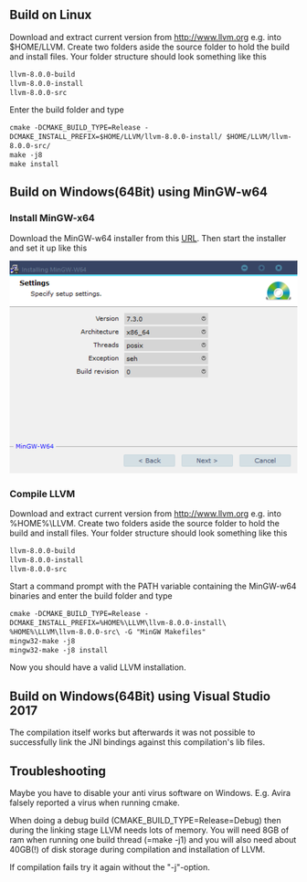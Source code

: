 Build on Linux
--------------

Download and extract current version from http://www.llvm.org e.g. into $HOME/LLVM. Create 
two folders aside the source folder to hold the build and install files. Your folder
structure should look something like this

    llvm-8.0.0-build
    llvm-8.0.0-install
    llvm-8.0.0-src

Enter the build folder and type

    cmake -DCMAKE_BUILD_TYPE=Release -DCMAKE_INSTALL_PREFIX=$HOME/LLVM/llvm-8.0.0-install/ $HOME/LLVM/llvm-8.0.0-src/
    make -j8
    make install

Build on Windows(64Bit) using MinGW-w64
---------------------------------------

### Install MinGW-x64

Download the MinGW-w64 installer from this [URL](https://sourceforge.net/projects/mingw-w64/files/Toolchains%20targetting%20Win32/Personal%20Builds/mingw-builds/installer/mingw-w64-install.exe/download).
Then start the installer and set it up like this

![](MinGW-W64-installer.png)

### Compile LLVM

Download and extract current version from http://www.llvm.org e.g. into %HOME%\LLVM. Create two folders aside the source 
folder to hold the build and install files. Your folder structure should look something like this

    llvm-8.0.0-build
    llvm-8.0.0-install
    llvm-8.0.0-src

Start a command prompt with the PATH variable containing the MinGW-w64 binaries and enter the build folder and type

    cmake -DCMAKE_BUILD_TYPE=Release -DCMAKE_INSTALL_PREFIX=%HOME%\LLVM\llvm-8.0.0-install\ %HOME%\LLVM\llvm-8.0.0-src\ -G "MinGW Makefiles"
    mingw32-make -j8
    mingw32-make -j8 install

Now you should have a valid LLVM installation.

Build on Windows(64Bit) using Visual Studio 2017
------------------------------------------------

The compilation itself works but afterwards it was not possible to successfully link the JNI bindings against
this compilation's lib files.

Troubleshooting
---------------

Maybe you have to disable your anti virus software on Windows. E.g. Avira falsely reported a virus when running cmake.

When doing a debug build (CMAKE_BUILD_TYPE=Release=Debug) then during the linking stage LLVM needs lots of memory.
You will need 8GB of ram when running one build thread (=make -j1) and you will also need about 40GB(!) of disk
storage during compilation and installation of LLVM.

If compilation fails try it again without the "-j"-option.